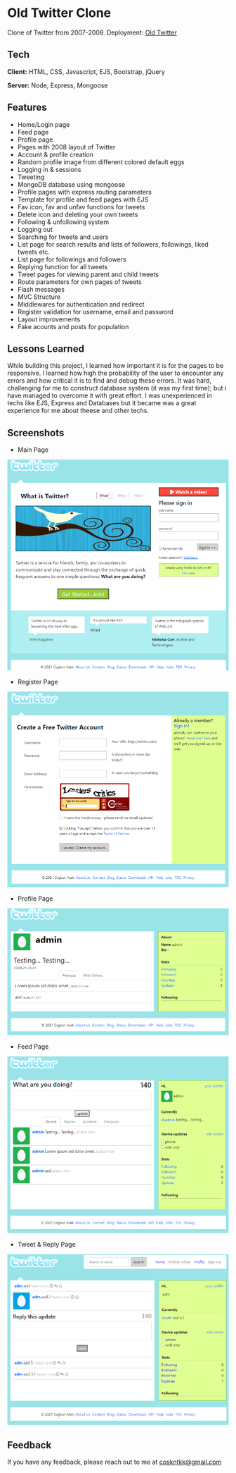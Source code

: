 
# Old Twitter Clone

Clone of Twitter from 2007-2008. 
Deployment: [ Old Twitter ]( https://old-twitter.herokuapp.com/ )


## Tech

**Client:** HTML, CSS, Javascript, EJS, Bootstrap, jQuery

**Server:** Node, Express, Mongoose

## Features

- Home/Login page
- Feed page
- Profile page
- Pages with 2008 layout of Twitter
- Account & profile creation
- Random profile image from different colored default eggs
- Logging in & sessions
- Tweeting
- MongoDB database using mongoose
- Profile pages with express routing parameters
- Template for profile and feed pages with EJS
- Fav icon, fav and unfav functions for tweets
- Delete icon and deleting your own tweets
- Following & unfollowing system
- Logging out
- Searching for tweets and users
- List page for search results and lists of followers, followings, liked tweets etc.
- List page for followings and followers
- Replying function for all tweets
- Tweet pages for viewing parent and child tweets
- Route parameters for own pages of tweets
- Flash messages
- MVC Structure
- Middlewares for authentication and redirect
- Register validation for username, email and password
- Layout improvements
- Fake acounts and posts for population

## Lessons Learned

While building this project, I learned how important it is for the pages to be responsive.
I learned how high the probability of the user to encounter any errors and how critical it is to find and debug these errors.
It was hard, challenging for me to construct database system (it was my first time); but i have managed to overcome it with great effort.
I was unexperienced in techs like EJS, Express and Databases but it became was a great experience for me about theese and other techs.


## Screenshots

- Main Page
<img src="readme_images\1.png" alt="screenshot-1">

- Register Page
<img src="readme_images\2.png" alt="screenshot-2">

- Profile Page
<img src="readme_images\3.png" alt="screenshot-3">

- Feed Page
<img src="readme_images\4.png" alt="screenshot-4">

- Tweet & Reply Page
<img src="readme_images\5.png" alt="screenshot-4">


## Feedback

If you have any feedback, please reach out to me at coskntkk@gmail.com
